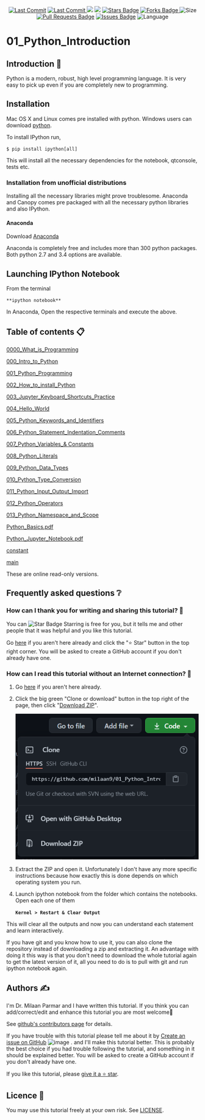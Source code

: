 <p align="center"> 
<a href="https://github.com/milaan9"><img src="https://img.shields.io/static/v1?logo=github&label=maintainer&message=milaan9&color=ff3300" alt="Last Commit"/></a> 
<a href="https://github.com/milaan9/01_Python_Introduction/graphs/commit-activity"><img src="https://img.shields.io/github/last-commit/milaan9/01_Python_Introduction.svg?colorB=ff8000&style=flat" alt="Last Commit"/> </a> 
<a href="https://github.com/milaan9/01_Python_Introduction/pulse" alt="Activity"><img src="https://img.shields.io/github/commit-activity/m/milaan9/01_Python_Introduction.svg?colorB=teal&style=flat" /></a> 
<a href="https://hits.seeyoufarm.com"><img src="https://hits.seeyoufarm.com/api/count/incr/badge.svg?url=https%3A%2F%2Fgithub.com%2Fmilaan9%2F01_Python_Introduction&count_bg=%231DC92C&title_bg=%23555555&icon=&icon_color=%23E7E7E7&title=views&edge_flat=false"/></a>
<a href="https://github.com/milaan9/01_Python_Introduction/stargazers"><img src="https://img.shields.io/github/stars/milaan9/01_Python_Introduction.svg?colorB=1a53ff" alt="Stars Badge"/></a>
<a href="https://github.com/milaan9/01_Python_Introduction/network/members"><img src="https://img.shields.io/github/forks/milaan9/01_Python_Introduction" alt="Forks Badge"/> </a>
<img src="https://img.shields.io/github/repo-size/milaan9/01_Python_Introduction.svg?colorB=CC66FF&style=flat" alt="Size"/>
<a href="https://github.com/milaan9/01_Python_Introduction/pulls"><img src="https://img.shields.io/github/issues-pr/milaan9/01_Python_Introduction.svg?colorB=yellow&style=flat" alt="Pull Requests Badge"/></a>
<a href="https://github.com/milaan9/01_Python_Introduction/issues"><img src="https://img.shields.io/github/issues/milaan9/01_Python_Introduction.svg?colorB=yellow&style=flat" alt="Issues Badge"/></a>
<img src="https://img.shields.io/github/languages/top/milaan9/01_Python_Introduction.svg?colorB=996600&style=flat" alt="Language"/> </a> 
</p> 
<!--<img src="https://badges.pufler.dev/contributors/milaan9/01_Python_Introduction?size=50&padding=5&bots=true" alt="milaan9"/>-->
 

# 01_Python_Introduction  


## Introduction 👋

Python is a modern, robust, high level programming language. It is very easy to pick up even if you are completely new to programming.

## Installation

Mac OS X and Linux comes pre installed with python. Windows users can download [python](https://www.python.org/downloads/).

To install IPython run,

    $ pip install ipython[all]
    
This will install all the necessary dependencies for the notebook, qtconsole, tests etc.

### Installation from unofficial distributions

Installing all the necessary libraries might prove troublesome. Anaconda and Canopy comes pre packaged with all the necessary python libraries and also IPython.

#### Anaconda

Download [Anaconda](https://www.continuum.io/downloads)

Anaconda is completely free and includes more than 300 python packages. Both python 2.7 and 3.4 options are available.

## Launching IPython Notebook

From the terminal

    **ipython notebook**

In Anaconda, Open the respective terminals and execute the above.


## Table of contents 📋

[0000_What_is_Programming](https://github.com/milaan9/01_Python_Introduction/blob/main/0000_What_is_Programming.ipynb)


[000_Intro_to_Python](https://github.com/milaan9/01_Python_Introduction/blob/main/000_Intro_to_Python.ipynb)


[001_Python_Programming](https://github.com/milaan9/01_Python_Introduction/blob/main/001_Python_Programming.ipynb)


[002_How_to_install_Python](https://github.com/milaan9/01_Python_Introduction/blob/main/001_How_to_install_Python.ipynb)


[003_Jupyter_Keyboard_Shortcuts_Practice](https://github.com/milaan9/01_Python_Introduction/blob/main/003_Jupyter_Keyboard_Shortcuts_Practice.ipynb)


[004_Hello_World](https://github.com/milaan9/01_Python_Introduction/blob/main/004_Hello_World.ipynb)


[005_Python_Keywords_and_Identifiers](https://github.com/milaan9/01_Python_Introduction/blob/main/005_Python_Keywords_and_Identifiers.ipynb)


[006_Python_Statement_Indentation_Comments](https://github.com/milaan9/01_Python_Introduction/blob/main/006_Python_Statement_Indentation_Comments.ipynb)


[007_Python_Variables_& Constants](https://github.com/milaan9/01_Python_Introduction/blob/main/007_Python_Variables_%26_Constants.ipynb)


[008_Python_Literals](https://github.com/milaan9/01_Python_Introduction/blob/main/008_Python_Literals.ipynb)


[009_Python_Data_Types](https://github.com/milaan9/01_Python_Introduction/blob/main/009_Python_Data_Types.ipynb)


[010_Python_Type_Conversion](https://github.com/milaan9/01_Python_Introduction/blob/main/010_Python_Type_Conversion.ipynb)


[011_Python_Input_Output_Import](https://github.com/milaan9/01_Python_Introduction/blob/main/011_Python_Input_Output_Import.ipynb)


[012_Python_Operators](https://github.com/milaan9/01_Python_Introduction/blob/main/012_Python_Operators.ipynb)


[013_Python_Namespace_and_Scope](https://github.com/milaan9/01_Python_Introduction/blob/main/013_Python_Namespace_and_Scope.ipynb)


[Python_Basics.pdf](https://github.com/milaan9/01_Python_Introduction/blob/main/Python_Basics.pdf)


[Python_Jupyter_Notebook.pdf](https://github.com/milaan9/01_Python_Introduction/blob/main/Python_Jupyter_Notebook.pdf)


[constant](https://github.com/milaan9/01_Python_Introduction/blob/main/constant.ipynb)


[main](https://github.com/milaan9/01_Python_Introduction/blob/main/main.ipynb)

These are online read-only versions.


## Frequently asked questions ❔

### How can I thank you for writing and sharing this tutorial? 🌷

You can <img src="https://img.shields.io/static/v1?label=%E2%AD%90&message=if%20useful&style=style=flat&color=blue" alt="Star Badge"/> Starring is free for you, but it tells me and other people that it was helpful and you like this tutorial.

Go [here](https://github.com/milaan9/01_Python_Introduction) if you aren't here already and click the "⭐ Star" button in the top right corner. You will be asked to create a GitHub account if you don't already have one.

### How can I read this tutorial without an Internet connection? 🤔

1. Go [here](https://github.com/milaan9/01_Python_Introduction) if you aren't here already.
    
2. Click the big green "Clone or download" button in the top right of the page, then click "[Download ZIP](https://github.com/milaan9/01_Python_Introduction/archive/refs/heads/main.zip)".

    ![Download ZIP](img/dnld_rep.png)

3. Extract the ZIP and open it. Unfortunately I don't have any more specific instructions because how exactly this is done depends on which operating system you run.
    
4. Launch ipython notebook from the folder which contains the notebooks. Open each one of them
  
    **`Kernel > Restart & Clear Output`**
    
This will clear all the outputs and now you can understand each statement and learn interactively.

If you have git and you know how to use it, you can also clone the repository instead of downloading a zip and extracting it. An advantage with doing it this way is that you don't need to download the whole tutorial again to get the latest version of it, all you need to do is to pull with git and run ipython notebook again.


## Authors ✍️

I'm Dr. Milaan Parmar and I have written this tutorial. If you think you can add/correct/edit and enhance this tutorial you are most welcome🙏

See [github's contributors page](https://github.com/milaan9/01_Python_Introduction/graphs/contributors) for details.

If you have trouble with this tutorial please tell me about it by [Create an issue on GitHub](https://github.com/milaan9/01_Python_Introduction/issues/new) ![image](https://user-images.githubusercontent.com/48193918/124397909-86858c80-dd30-11eb-803c-9650d9c4a927.png)
. and I'll make this tutorial better. This is probably the best choice if you had trouble following the tutorial, and something in it should be explained better. You will be asked to create a GitHub account if you don't already have one.

If you like this tutorial, please [give it a ⭐ star](https://github.com/milaan9/01_Python_Introduction).


## Licence 📜

You may use this tutorial freely at your own risk. See [LICENSE](./LICENSE).
